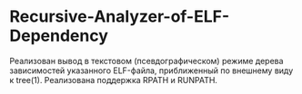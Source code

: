 # Recursive-Analyzer-of-ELF-Dependency
Реализован вывод в текстовом (псевдографическом) режиме дерева зависимостей указанного ELF-файла, 
приближенный по внешнему виду к tree(1). Реализована поддержка RPATH и RUNPATH.
